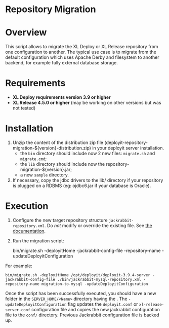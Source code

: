 # Repository Migration 

# Overview #

This script allows to migrate the XL Deploy or XL Release repository from one configuration to another. The typical use case is to migrate from the default configuration which uses Apache Derby and filesystem to another backend, for example fully external database storage.

# Requirements #

* **XL Deploy requirements version 3.9 or higher**
* **XL Release 4.5.0 or higher** (may be working on other versions but was not tested)
	
# Installation #

1. Unzip the content of the distribution zip file (deployit-repository-migration-${version}-distribution.zip) in your deployit server installation.
    * the `bin` directory should include now 2 new files: `migrate.sh` and `migrate.cmd`;
    * the `lib` directory should include now the repository-migration-${version}.jar;
    * a new `sample` directory.
2. If necessary, copy the jdbc drivers to the lib/ directory if your repository is plugged on a RDBMS (eg: ojdbc6.jar if your database is Oracle).

# Execution

1. Configure the new target repository structure `jackrabbit-repository.xml`. Do *not* modify or override the existing file. See [the documentation](https://docs.xebialabs.com/xl-deploy/how-to/configure-the-xl-deploy-repository.html).
2. Run the migration script:

	bin/migrate.sh -deployitHome <Deployit-Server-Home> -jackrabbit-config-file <Path-to-new-configuration-file> -repository-name <Name> -updateDeployitConfiguration

For example:

	bin/migrate.sh -deployitHome /opt/deployit/deployit-3.9.4-server -jackrabbit-config-file ./bin/jackrabbit-mysql-repository.xml -repository-name migration-to-mysql -updateDeployitConfiguration

Once the script has been successfully executed, you should have a new folder in the `SERVER_HOME/<Name>` directory having the <Name>. The `-updateDeployitConfiguration` flag updates the `deployit.conf` or `xl-release-server.conf` configuration file and copies the new jackrabbit configuration file to the `conf/` directory. Previous Jackrabbit configuration file is backed up.